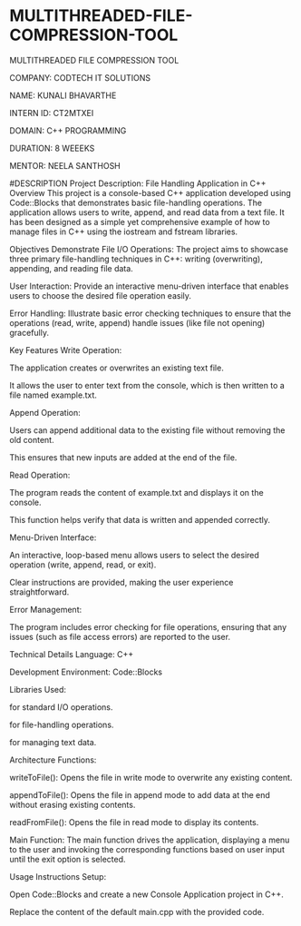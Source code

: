 # MULTITHREADED-FILE-COMPRESSION-TOOL
MULTITHREADED FILE COMPRESSION TOOL

COMPANY: CODTECH IT SOLUTIONS

NAME: KUNALI BHAVARTHE

INTERN ID: CT2MTXEI

DOMAIN: C++ PROGRAMMING

DURATION: 8 WEEEKS

MENTOR: NEELA SANTHOSH


#DESCRIPTION 
Project Description: File Handling Application in C++
Overview
This project is a console-based C++ application developed using Code::Blocks that demonstrates basic file-handling operations. The application allows users to write, append, and read data from a text file. It has been designed as a simple yet comprehensive example of how to manage files in C++ using the iostream and fstream libraries.

Objectives
Demonstrate File I/O Operations: The project aims to showcase three primary file-handling techniques in C++: writing (overwriting), appending, and reading file data.

User Interaction: Provide an interactive menu-driven interface that enables users to choose the desired file operation easily.

Error Handling: Illustrate basic error checking techniques to ensure that the operations (read, write, append) handle issues (like file not opening) gracefully.

Key Features
Write Operation:

The application creates or overwrites an existing text file.

It allows the user to enter text from the console, which is then written to a file named example.txt.

Append Operation:

Users can append additional data to the existing file without removing the old content.

This ensures that new inputs are added at the end of the file.

Read Operation:

The program reads the content of example.txt and displays it on the console.

This function helps verify that data is written and appended correctly.

Menu-Driven Interface:

An interactive, loop-based menu allows users to select the desired operation (write, append, read, or exit).

Clear instructions are provided, making the user experience straightforward.

Error Management:

The program includes error checking for file operations, ensuring that any issues (such as file access errors) are reported to the user.

Technical Details
Language: C++

Development Environment: Code::Blocks

Libraries Used:

<iostream> for standard I/O operations.

<fstream> for file-handling operations.

<string> for managing text data.

Architecture
Functions:

writeToFile(): Opens the file in write mode to overwrite any existing content.

appendToFile(): Opens the file in append mode to add data at the end without erasing existing contents.

readFromFile(): Opens the file in read mode to display its contents.

Main Function:
The main function drives the application, displaying a menu to the user and invoking the corresponding functions based on user input until the exit option is selected.

Usage Instructions
Setup:

Open Code::Blocks and create a new Console Application project in C++.

Replace the content of the default main.cpp with the provided code.

